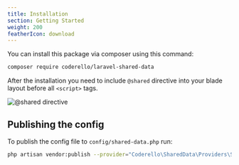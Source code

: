 ```yaml
---
title: Installation
section: Getting Started
weight: 200
featherIcon: download
---
```


You can install this package via composer using this command:

```bash
composer require coderello/laravel-shared-data 
```

After the installation you need to include `@shared` directive into your blade layout before all `<script>` tags.

![@shared directive]({{assets}}/shared-directive.png)

## Publishing the config

To publish the config file to `config/shared-data.php` run:

```bash
php artisan vendor:publish --provider="Coderello\SharedData\Providers\SharedDataServiceProvider" --tag="config"
```
